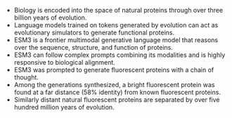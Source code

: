  - Biology is encoded into the space of natural proteins through over three billion years of evolution.
- Language models trained on tokens generated by evolution can act as evolutionary simulators to generate functional proteins.
- ESM3 is a frontier multimodal generative language model that reasons over the sequence, structure, and function of proteins.
- ESM3 can follow complex prompts combining its modalities and is highly responsive to biological alignment.
- ESM3 was prompted to generate fluorescent proteins with a chain of thought.
- Among the generations synthesized, a bright fluorescent protein was found at a far distance (58% identity) from known fluorescent proteins.
- Similarly distant natural fluorescent proteins are separated by over five hundred million years of evolution.

